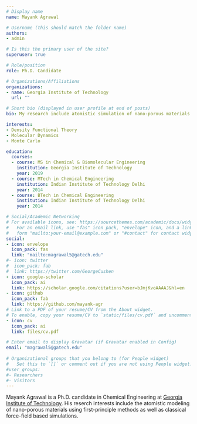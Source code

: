 ```yaml
---
# Display name
name: Mayank Agrawal

# Username (this should match the folder name)
authors:
- admin

# Is this the primary user of the site?
superuser: true

# Role/position
role: Ph.D. Candidate

# Organizations/Affiliations
organizations:
- name: Georgia Institute of Technology
  url: ""

# Short bio (displayed in user profile at end of posts)
bio: My research include atomistic simulation of nano-porous materials.

interests:
- Density Functional Theory
- Molecular Dynamics
- Monte Carlo

education:
  courses:
  - course: MS in Chemical & Biomolecular Engineering
    institution: Georgia Institute of Technology
    year: 2019
  - course: MTech in Chemical Engineering
    institution: Indian Institute of Technology Delhi
    year: 2014
  - course: BTech in Chemical Engineering
    institution: Indian Institute of Technology Delhi
    year: 2014

# Social/Academic Networking
# For available icons, see: https://sourcethemes.com/academic/docs/widgets/#icons
#   For an email link, use "fas" icon pack, "envelope" icon, and a link in the
#   form "mailto:your-email@example.com" or "#contact" for contact widget.
social:
- icon: envelope
  icon_pack: fas
  link: "mailto:magrawal5@gatech.edu"
#- icon: twitter
#  icon_pack: fab
#  link: https://twitter.com/GeorgeCushen
- icon: google-scholar
  icon_pack: ai
  link: https://scholar.google.com/citations?user=bJmjKvoAAAAJ&hl=en
- icon: github
  icon_pack: fab
  link: https://github.com/mayank-agr
# Link to a PDF of your resume/CV from the About widget.
# To enable, copy your resume/CV to `static/files/cv.pdf` and uncomment the lines below.  
- icon: cv
  icon_pack: ai
  link: files/cv.pdf

# Enter email to display Gravatar (if Gravatar enabled in Config)
email: "magrawal5@gatech.edu"
  
# Organizational groups that you belong to (for People widget)
#   Set this to `[]` or comment out if you are not using People widget.  
#user_groups:
#- Researchers
#- Visitors
---
```


Mayank Agrawal is a Ph.D. candidate in Chemical Engineering at [Georgia Institute of Technology](https://chbe.gatech.edu/). His reserch interests include the atomistic modeling of nano-porous materials using first-principle methods as well as classical force-field based simulations.  
